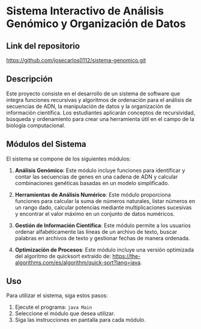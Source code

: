 # Sistema Interactivo de Análisis Genómico y Organización de Datos

## Link del repositorio

https://github.com/josecarlos0112/sistema-genomico.git

## Descripción

Este proyecto consiste en el desarrollo de un sistema de software que integra funciones recursivas y algoritmos de ordenación para el análisis de secuencias de ADN, la manipulación de datos y la organización de información científica. Los estudiantes aplicarán conceptos de recursividad, búsqueda y ordenamiento para crear una herramienta útil en el campo de la biología computacional.

## Módulos del Sistema

El sistema se compone de los siguientes módulos:

1. **Análisis Genómico**: Este módulo incluye funciones para identificar y contar las secuencias de genes en una cadena de ADN y calcular combinaciones genéticas basadas en un modelo simplificado.

2. **Herramientas de Análisis Numérico**: Este módulo proporciona funciones para calcular la suma de números naturales, listar números en un rango dado, calcular potencias mediante multiplicaciones sucesivas y encontrar el valor máximo en un conjunto de datos numéricos.

3. **Gestión de Información Científica**: Este módulo permite a los usuarios ordenar alfabéticamente las líneas de un archivo de texto, buscar palabras en archivos de texto y gestionar fechas de manera ordenada.

4. **Optimización de Procesos**: Este módulo incluye una versión optimizada del algoritmo de quicksort extraido de: https://the-algorithms.com/es/algorithm/quick-sort?lang=java.

## Uso

Para utilizar el sistema, siga estos pasos:

1. Ejecute el programa: `java Main`
2. Seleccione el módulo que desea utilizar.
3. Siga las instrucciones en pantalla para cada módulo.